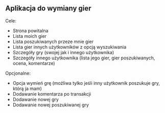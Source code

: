 ## Aplikacja do wymiany gier
 
 
 Cele:

  - Strona powitalna
  - Lista moich gier
  - Lista poszukiwanych przeze mnie gier
  - Lista gier innych użytkowników z opcją wyszukiwania
  - Szczegóły gry (swojej jak i innego użytkownika)
  - Szczegóły innego użytkownika (lista jego gier, gier poszukiwanych, ocena, komentarze)


Opcjonalne:

  - Opcja wymień grę (możliwa tylko jeśli inny użytkownik poszukuje gry, którą ja mam)
  - Dodawanie komentarza po transakcji
  - Dodawanie nowej gry
  - Dodawanie nowej poszukiwanej gry
